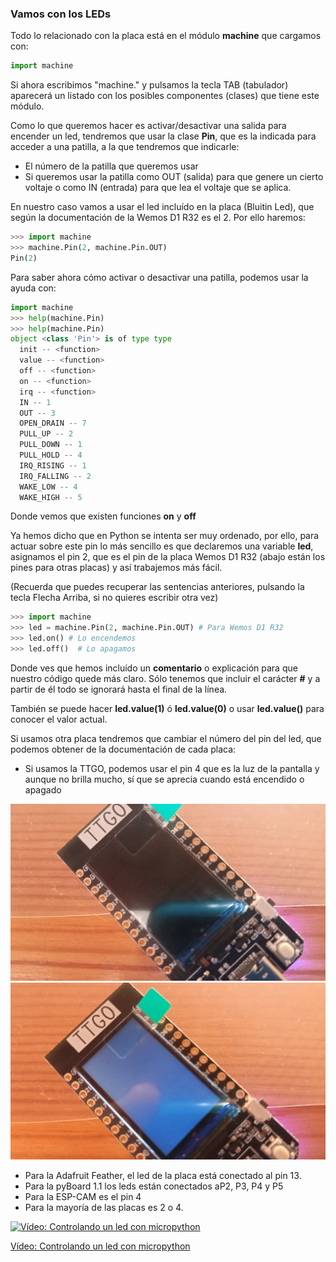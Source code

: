 ### Vamos con los LEDs 

Todo lo relacionado con la placa está en el módulo **machine** que cargamos con:

```python
import machine
```

Si ahora escribimos "machine." y pulsamos la tecla TAB (tabulador) aparecerá un listado con los posibles componentes (clases) que tiene este módulo.

Como lo que queremos hacer es activar/desactivar una salida para encender un led, tendremos que usar  la clase **Pin**, que es la indicada para acceder a una patilla, a la que tendremos que indicarle:

* El número de la patilla que queremos usar
* Si queremos usar la patilla como OUT (salida) para que genere un cierto voltaje o como IN (entrada) para que lea el voltaje que se aplica.

En nuestro caso vamos a usar el led incluído en la placa (Bluitin Led), que según la documentación de la Wemos D1 R32 es el 2. Por ello haremos:

```python
>>> import machine
>>> machine.Pin(2, machine.Pin.OUT)
Pin(2)
```

Para saber ahora cómo activar o desactivar una patilla, podemos usar la ayuda con:

```python
import machine
>>> help(machine.Pin)
>>> help(machine.Pin)
object <class 'Pin'> is of type type
  init -- <function>
  value -- <function>
  off -- <function>
  on -- <function>
  irq -- <function>
  IN -- 1
  OUT -- 3
  OPEN_DRAIN -- 7
  PULL_UP -- 2
  PULL_DOWN -- 1
  PULL_HOLD -- 4
  IRQ_RISING -- 1
  IRQ_FALLING -- 2
  WAKE_LOW -- 4
  WAKE_HIGH -- 5
```

Donde vemos que existen funciones **on** y **off**

Ya hemos dicho que en Python se intenta ser muy ordenado, por ello, para actuar sobre este pin lo más sencillo es que declaremos una variable __led__, asignamos el pin 2, que es el pin de la placa Wemos D1 R32 (abajo están los pines para otras placas) y así trabajemos más fácil.

(Recuerda que puedes recuperar las sentencias anteriores, pulsando la tecla Flecha Arriba, si no quieres escribir otra vez)

```python
>>> import machine
>>> led = machine.Pin(2, machine.Pin.OUT) # Para Wemos D1 R32
>>> led.on() # Lo encendemos
>>> led.off()  # Lo apagamos
```

Donde ves que hemos incluído un **comentario** o explicación para que nuestro código quede más claro. Sólo tenemos que incluir el carácter **#** y a partir de él todo se ignorará hasta el final de la línea.

También se puede hacer **led.value(1)** ó **led.value(0)** o usar **led.value()** para conocer el valor actual.

Si usamos otra placa tendremos que cambiar el número del pin del led, que podemos obtener de la documentación de cada placa:

* Si usamos la TTGO, podemos usar el pin 4 que es la luz de la pantalla y aunque no brilla mucho, sí que se aprecia cuando está encendido o apagado

![](./images/TTGO-apagado.jpg) ![](./images/TTGO-encendido.jpg)

* Para la Adafruit Feather, el led de la placa está conectado al pin 13.
* Para la pyBoard 1.1 los leds están conectados aP2, P3, P4 y P5
* Para la ESP-CAM es el pin 4
* Para la mayoría de las placas es 2 o 4.

[![Vídeo: Controlando un led con micropython](https://img.youtube.com/vi/yWNAUPYGEYM/0.jpg)](https://drive.google.com/file/d/1ilOQgYBpthieuNtHMCdaJRuw3WpiQD0m/view?usp=sharing)

[Vídeo: Controlando un led con micropython](https://drive.google.com/file/d/1ilOQgYBpthieuNtHMCdaJRuw3WpiQD0m/view?usp=sharing)

